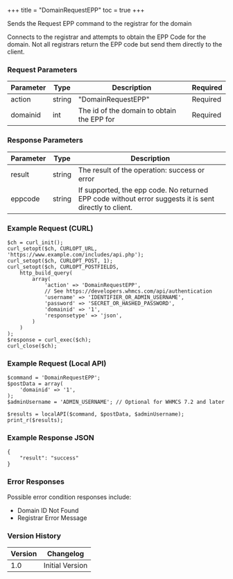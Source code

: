 +++
title = "DomainRequestEPP"
toc = true
+++

Sends the Request EPP command to the registrar for the domain

Connects to the registrar and attempts to obtain the EPP Code for the domain.
Not all registrars return the EPP code but send them directly to the client.

### Request Parameters

| Parameter | Type | Description | Required |
| --------- | ---- | ----------- | -------- |
| action | string | "DomainRequestEPP" | Required |
| domainid | int | The id of the domain to obtain the EPP for | Required |

### Response Parameters

| Parameter | Type | Description |
| --------- | ---- | ----------- |
| result | string | The result of the operation: success or error |
| eppcode | string | If supported, the epp code. No returned EPP code without error suggests it is sent directly to client. |


### Example Request (CURL)

```
$ch = curl_init();
curl_setopt($ch, CURLOPT_URL, 'https://www.example.com/includes/api.php');
curl_setopt($ch, CURLOPT_POST, 1);
curl_setopt($ch, CURLOPT_POSTFIELDS,
    http_build_query(
        array(
            'action' => 'DomainRequestEPP',
            // See https://developers.whmcs.com/api/authentication
            'username' => 'IDENTIFIER_OR_ADMIN_USERNAME',
            'password' => 'SECRET_OR_HASHED_PASSWORD',
            'domainid' => '1',
            'responsetype' => 'json',
        )
    )
);
$response = curl_exec($ch);
curl_close($ch);
```


### Example Request (Local API)

```
$command = 'DomainRequestEPP';
$postData = array(
    'domainid' => '1',
);
$adminUsername = 'ADMIN_USERNAME'; // Optional for WHMCS 7.2 and later

$results = localAPI($command, $postData, $adminUsername);
print_r($results);
```


### Example Response JSON

```
{
    "result": "success"
}
```


### Error Responses

Possible error condition responses include:

* Domain ID Not Found
* Registrar Error Message


### Version History

| Version | Changelog |
| ------- | --------- |
| 1.0 | Initial Version |
